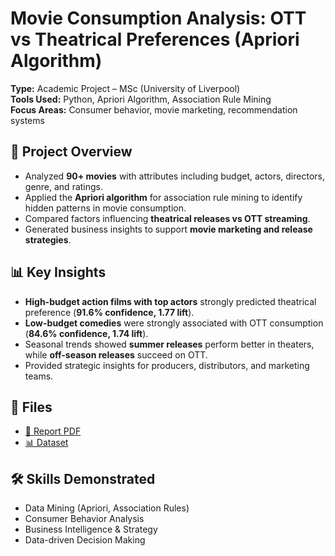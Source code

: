 # Movie Consumption Analysis: OTT vs Theatrical Preferences (Apriori Algorithm)  

**Type:** Academic Project – MSc (University of Liverpool)  
**Tools Used:** Python, Apriori Algorithm, Association Rule Mining  
**Focus Areas:** Consumer behavior, movie marketing, recommendation systems  

## 📑 Project Overview  
- Analyzed **90+ movies** with attributes including budget, actors, directors, genre, and ratings.  
- Applied the **Apriori algorithm** for association rule mining to identify hidden patterns in movie consumption.  
- Compared factors influencing **theatrical releases vs OTT streaming**.  
- Generated business insights to support **movie marketing and release strategies**.  

## 📊 Key Insights  
- **High-budget action films with top actors** strongly predicted theatrical preference (**91.6% confidence, 1.77 lift**).  
- **Low-budget comedies** were strongly associated with OTT consumption (**84.6% confidence, 1.74 lift**).  
- Seasonal trends showed **summer releases** perform better in theaters, while **off-season releases** succeed on OTT.  
- Provided strategic insights for producers, distributors, and marketing teams.  

## 📂 Files  
- [📄 Report PDF](./annotated-_DATA%20MINING%20-%20PART%202%20.docx%20(1).pdf)  
- [📊 Dataset](annotated-Dataset.xlsx.pd)   

## 🛠️ Skills Demonstrated  
- Data Mining (Apriori, Association Rules)  
- Consumer Behavior Analysis  
- Business Intelligence & Strategy  
- Data-driven Decision Making  
